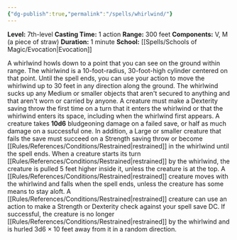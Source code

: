 ```yaml
---
{"dg-publish":true,"permalink":"/spells/whirlwind/"}
---
```


**Level:** 7th-level
**Casting Time:** 1 action
**Range:** 300 feet
**Components:** V, M (a piece of straw)
**Duration:** 1 minute
**School:** [[Spells/Schools of Magic/Evocation\|Evocation]]

A whirlwind howls down to a point that you can see on the ground within range. The whirlwind is a 10-foot-radius, 30-foot-high cylinder centered on that point. Until the spell ends, you can use your action to move the whirlwind up to 30 feet in any direction along the ground. The whirlwind sucks up any Medium or smaller objects that aren't secured to anything and that aren't worn or carried by anyone.
A creature must make a Dexterity saving throw the first time on a turn that it enters the whirlwind or that the whirlwind enters its space, including when the whirlwind first appears. A creature takes **10d6** bludgeoning damage on a failed save, or half as much damage on a successful one. In addition, a Large or smaller creature that fails the save must succeed on a Strength saving throw or become [[Rules/References/Conditions/Restrained\|restrained]] in the whirlwind until the spell ends. When a creature starts its turn [[Rules/References/Conditions/Restrained\|restrained]] by the whirlwind, the creature is pulled 5 feet higher inside it, unless the creature is at the top. A [[Rules/References/Conditions/Restrained\|restrained]] creature moves with the whirlwind and falls when the spell ends, unless the creature has some means to stay aloft.
A [[Rules/References/Conditions/Restrained\|restrained]] creature can use an action to make a Strength or Dexterity check against your spell save DC. If successful, the creature is no longer [[Rules/References/Conditions/Restrained\|restrained]] by the whirlwind and is hurled 3d6 × 10 feet away from it in a random direction.